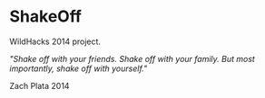 ShakeOff
========

WildHacks 2014 project. 

*"Shake off with your friends. 
Shake off with your family.
But most importantly, shake off with yourself."* 

Zach Plata 2014
